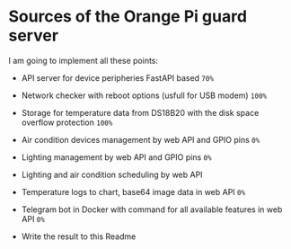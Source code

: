 # Sources of the Orange Pi guard server

I am going to implement all these points:

- API server for device peripheries FastAPI based `70%`

- Network checker with reboot options (usfull for USB modem) `100%`

- Storage for temperature data from DS18B20 with the disk space overflow protection `100%`

- Air condition devices management by web API and GPIO pins `0%`

- Lighting management by web API and GPIO pins `0%`

- Lighting and air condition scheduling by web API

- Temperature logs to chart, base64 image data in web API `0%`

- Telegram bot in Docker with command for all available features in web API  `0%`

- Write the result to this Readme
